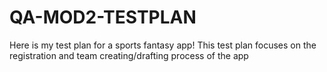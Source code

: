 # QA-MOD2-TESTPLAN
Here is my test plan for a sports fantasy app! This test plan focuses on the registration and team creating/drafting process of the app 
